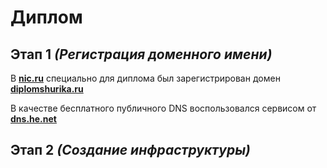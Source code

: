 # Диплом

## Этап 1 *(Регистрация доменного имени)*

В **[nic.ru](https://nic.ru)** специально для диплома был зарегистрирован домен **[diplomshurika.ru](http://diplomshurika.ru)**

В качестве бесплатного публичного DNS воспользовался сервисом от **[dns.he.net](https://dns.he.net)**

## Этап 2 *(Создание инфраструктуры)*
